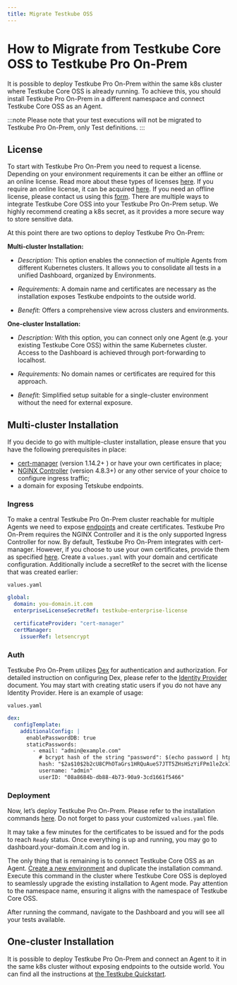 ```yaml
---
title: Migrate Testkube OSS
---
```


# How to Migrate from Testkube Core OSS to Testkube Pro On-Prem

It is possible to deploy Testkube Pro On-Prem within the same k8s cluster where Testkube Core OSS is already running. To achieve this, you should install Testkube Pro On-Prem in a different namespace and connect Testkube Core OSS as an Agent.

:::note
Please note that your test executions will not be migrated to Testkube Pro On-Prem, only Test definitions.
:::

## License

To start with Testkube Pro On-Prem you need to request a license. Depending on your environment requirements it can be either an offline or an online license. Read more about these types of licenses [here](https://docs.testkube.io/testkube-pro-on-prem/articles/usage-guide#license). If you require an online license, it can be acquired [here](https://testkube.io/download). If you need an offline license, please contact us using this [form](https://testkube.io/contact).
There are multiple ways to integrate Testkube Core OSS into your Testkube Pro On-Prem setup. We highly recommend creating a k8s secret, as it provides a more secure way to store sensitive data.

At this point there are two options to deploy Testkube Pro On-Prem:

**Multi-cluster Installation:**

- _Description:_ This option enables the connection of multiple Agents from different Kubernetes clusters. It allows you to consolidate all tests in a unified Dashboard, organized by Environments.

- _Requirements:_ A domain name and certificates are necessary as the installation exposes Testkube endpoints to the outside world.

- _Benefit:_ Offers a comprehensive view across clusters and environments.

**One-cluster Installation:**

- _Description:_ With this option, you can connect only one Agent (e.g. your existing Testkube Core OSS) within the same Kubernetes cluster. Access to the Dashboard is achieved through port-forwarding to localhost.

- _Requirements:_ No domain names or certificates are required for this approach.

- _Benefit:_ Simplified setup suitable for a single-cluster environment without the need for external exposure.

## Multi-cluster Installation

If you decide to go with multiple-cluster installation, please ensure that you have the following prerequisites in place:

- [cert-manager](https://cert-manager.io/docs/installation/) (version 1.14.2+ ) or have your own certificates in place;
- [NGINX Controller](https://kubernetes.github.io/ingress-nginx/user-guide/nginx-configuration/) (version 4.8.3+) or any other service of your choice to configure ingress traffic;
- a domain for exposing Tetskube endpoints.

### Ingress

To make a central Testkube Pro On-Prem cluster reachable for multiple Agents we need to expose [endpoints](https://docs.testkube.io/testkube-pro-on-prem/articles/usage-guide#domain) and create certificates.
Testkube Pro On-Prem requires the NGINX Controller and it is the only supported Ingress Controller for now. By default, Testkube Pro On-Prem integrates with cert-manager. However, if you choose to use your own certificates, provide them as specified [here](https://docs.testkube.io/testkube-pro-on-prem/articles/usage-guide#tls).
Create a `values.yaml` with your domain and certificate configuration. Additionally include a secretRef to the secret with the license that was created earlier:

`values.yaml`

```yaml
global:
  domain: you-domain.it.com
  enterpriseLicenseSecretRef: testkube-enterprise-license

  certificateProvider: "cert-manager"
  certManager:
    issuerRef: letsencrypt
```

### Auth

Testkube Pro On-Prem utilizes [Dex](https://dexidp.io/) for authentication and authorization. For detailed instruction on configuring Dex, please refer to the [Identity Provider](https://docs.testkube.io/testkube-pro-on-prem/articles/auth) document. You may start with creating static users if you do not have any Identity Provider. Here is an example of usage:

`values.yaml`

```yaml
dex:
  configTemplate:
    additionalConfig: |
      enablePasswordDB: true
      staticPasswords:
        - email: "admin@example.com"
          # bcrypt hash of the string "password": $(echo password | htpasswd -BinC 10 admin | cut -d: -f2)
          hash: "$2a$10$2b2cU8CPhOTaGrs1HRQuAueS7JTT5ZHsHSzYiFPm1leZck7Mc8T4W"
          username: "admin"
          userID: "08a8684b-db88-4b73-90a9-3cd1661f5466"
```

### Deployment

Now, let’s deploy Testkube Pro On-Prem. Please refer to the installation commands [here](https://docs.testkube.io/testkube-pro-on-prem/articles/usage-guide/#installation). Do not forget to pass your customized `values.yaml` file.

It may take a few minutes for the certificates to be issued and for the pods to reach `Ready` status. Once everything is up and running, you may go to dashboard.your-domain.it.com and log in.

The only thing that is remaining is to connect Testkube Core OSS as an Agent. [Create a new environment](https://docs.testkube.io/testkube-pro/articles/environment-management/#creating-a-new-environment) and duplicate the installation command. Execute this command in the cluster where Testkube Core OSS is deployed to seamlessly upgrade the existing installation to Agent mode. Pay attention to the namespace name, ensuring it aligns with the namespace of Testkube Core OSS.

After running the command, navigate to the Dashboard and you will see all your tests available.

## One-cluster Installation

It is possible to deploy Testkube Pro On-Prem and connect an Agent to it in the same k8s cluster without exposing endpoints to the outside world. You can find all the instructions at [the Testkube Quickstart][quickstart].

[quickstart]: /articles/install/quickstart-install
